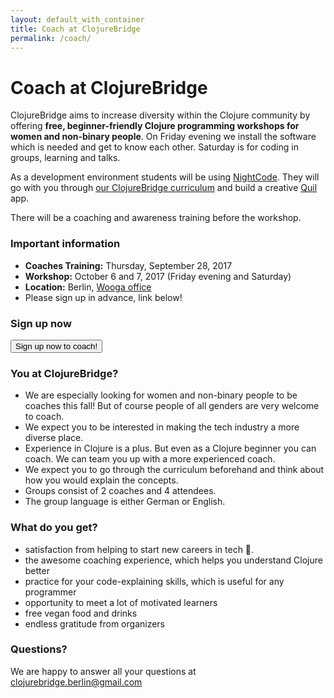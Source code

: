 ```yaml
---
layout: default_with_container
title: Coach at ClojureBridge
permalink: /coach/
---
```

# Coach at ClojureBridge

ClojureBridge aims to increase diversity within the Clojure community by offering **free, beginner-friendly Clojure programming workshops for women and non-binary people**. On Friday evening we install the software which is needed and get to know each other. Saturday is for coding in groups, learning and talks.

As a development environment students will be using [NightCode](https://sekao.net/nightcode/).
They will go with you through [our ClojureBridge curriculum](https://clojurebridge-berlin.github.io/curriculum/#/) and build a creative [Quil](https://github.com/quil/quil) app.

There will be a coaching and awareness training before the workshop.

### Important information
- **Coaches Training:** Thursday, September 28, 2017
- **Workshop:** October 6 and 7, 2017 (Friday evening and Saturday)
- **Location:** Berlin, [Wooga office](https://www.google.de/maps/place/Wooga/@52.5293528,13.4092054,13.3z/data=!4m5!3m4!1s0x0:0x69f3e8333126bae7!8m2!3d52.5287037!4d13.4161895)
- Please sign up in advance, link below!

### Sign up now

<div class="row">
  <div class="col-md-4">
    <a href="https://docs.google.com/forms/d/e/1FAIpQLSeU6uJ8OqDsBS_p96DESwK2FHhaDdCltWguDxzJn0feSH2N3w/viewform">
      <button type="button" class="btn btn-success">Sign up now to coach!</button>
    </a>
  </div>
</div>

### You at ClojureBridge?
- We are especially looking for women and non-binary people to be coaches this fall! But of course people of all genders are very welcome to coach.
- We expect you to be interested in making the tech industry a more diverse place.
- Experience in Clojure is a plus. But even as a Clojure beginner you can coach. We can team you up with a more experienced coach.
- We expect you to go through the curriculum beforehand and think about how you would explain the concepts.
- Groups consist of 2 coaches and 4 attendees.
- The group language is either German or English.

### What do you get?
 - satisfaction from helping to start new careers in tech 💯.
 - the awesome coaching experience, which helps you understand Clojure better
 - practice for your code-explaining skills, which is useful for any programmer
 - opportunity to meet a lot of motivated learners
 - free vegan food and drinks
 - endless gratitude from organizers

### Questions?
We are happy to answer all your questions at <clojurebridge.berlin@gmail.com>
